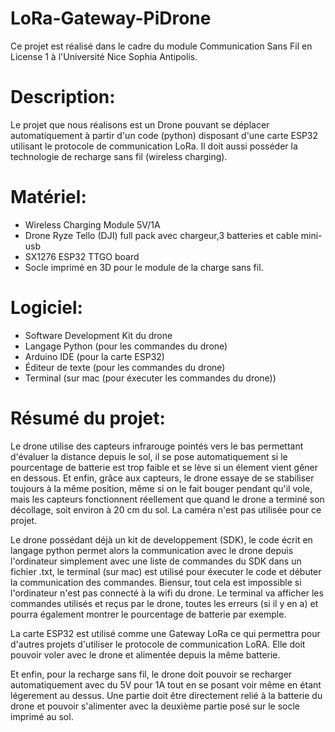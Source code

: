 # LoRa-Gateway-PiDrone

Ce projet est réalisé dans le cadre du module Communication Sans Fil en License 1 à l'Université Nice Sophia Antipolis.

# Description:

Le projet que nous réalisons est un Drone pouvant se déplacer automatiquement à partir d'un code (python) disposant d'une carte ESP32 utilisant le protocole de communication LoRa. Il doit aussi posséder la technologie de recharge sans fil (wireless charging).

# Matériel:
- Wireless Charging Module 5V/1A
- Drone Ryze Tello (DJI) full pack avec chargeur,3 batteries et cable mini-usb
- SX1276 ESP32 TTGO board
- Socle imprimé en 3D pour le module de la charge sans fil.

# Logiciel:
- Software Development Kit du drone
- Langage Python (pour les commandes du drone)
- Arduino IDE (pour la carte ESP32)
- Éditeur de texte (pour les commandes du drone)
- Terminal (sur mac (pour éxecuter les commandes du drone))

# Résumé du projet:

Le drone utilise des capteurs infrarouge pointés vers le bas permettant d'évaluer la distance depuis le sol, il se pose automatiquement si le pourcentage de batterie est trop faible et se lève si un élement vient gêner en dessous.
Et enfin, grâce aux capteurs, le drone essaye de se stabiliser toujours à la même position, même si on le fait bouger pendant qu'il vole, mais les capteurs fonctionnent réellement que quand le drone a terminé son décollage, soit environ à 20 cm du sol.
La caméra n'est pas utilisée pour ce projet.

Le drone possédant déjà un kit de developpement (SDK), le code écrit en langage python permet alors la communication avec le drone depuis l'ordinateur simplement avec une liste de commandes du SDK dans un fichier .txt, le terminal (sur mac) est utilisé pour éxecuter le code et débuter la communication des commandes. Biensur, tout cela est impossible si l'ordinateur n'est pas connecté à la wifi du drone.
Le terminal va afficher les commandes utilisés et reçus par le drone, toutes les erreurs (si il y en a) et pourra également montrer le pourcentage de batterie par exemple.

La carte ESP32 est utilisé comme une Gateway LoRa ce qui permettra pour d'autres projets d'utiliser le protocole de communication LoRA. Elle doit pouvoir voler avec le drone et alimentée depuis la même batterie.

Et enfin, pour la recharge sans fil, le drone doit pouvoir se recharger automatiquement avec du 5V pour 1A tout en se posant voir même en étant légerement au dessus. Une partie doit être directement relié à la batterie du drone et pouvoir s'alimenter avec la deuxième partie posé sur le socle imprimé au sol.
